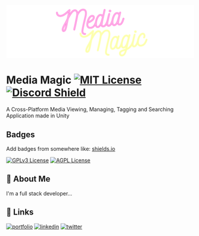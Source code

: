 ![Logo](.github/docs/banner.png)

# Media Magic [![MIT License](https://img.shields.io/badge/License-MIT-green.svg)](https://choosealicense.com/licenses/mit/) [![Discord Shield](https://discordapp.com/api/guilds/1011521934409879614/widget.png?style=shield)](https://discord.gg/s2Trxem4XE)

A Cross-Platform Media Viewing, Managing, Tagging and Searching Application made in Unity

## Badges

Add badges from somewhere like: [shields.io](https://shields.io/)


[![GPLv3 License](https://img.shields.io/badge/License-GPL%20v3-yellow.svg)](https://opensource.org/licenses/)
[![AGPL License](https://img.shields.io/badge/license-AGPL-blue.svg)](http://www.gnu.org/licenses/agpl-3.0)


## 🚀 About Me
I'm a full stack developer...


## 🔗 Links
[![portfolio](https://img.shields.io/badge/my_portfolio-000?style=for-the-badge&logo=ko-fi&logoColor=white)](https://katherinempeterson.com/)
[![linkedin](https://img.shields.io/badge/linkedin-0A66C2?style=for-the-badge&logo=linkedin&logoColor=white)](https://www.linkedin.com/)
[![twitter](https://img.shields.io/badge/twitter-1DA1F2?style=for-the-badge&logo=twitter&logoColor=white)](https://twitter.com/)
